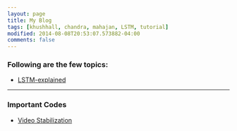 ```yaml
---
layout: page
title: My Blog
tags: [khushhall, chandra, mahajan, LSTM, tutorial]
modified: 2014-08-08T20:53:07.573882-04:00
comments: false
---
```


### Following are the few topics:

* [LSTM-explained](topic/LSTM/)

-----

### Important Codes

* [Video Stabilization](important-codes/video-stabilization/)
